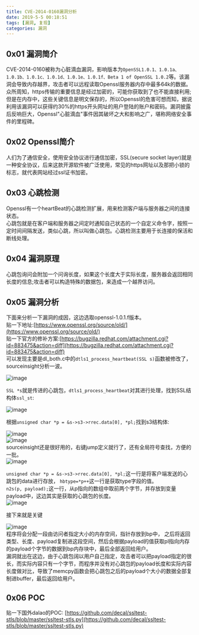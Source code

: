 ```yaml
---
title: CVE-2014-0160漏洞分析
date: 2019-5-5 00:18:51
tags: [漏洞, 复现]
categories: 漏洞
---
```

## 0x01 漏洞简介
CVE-2014-0160被称为心脏滴血漏洞，影响版本为`OpenSSL1.0.1、1.0.1a、1.0.1b、1.0.1c、1.0.1d、1.0.1e、1.0.1f、Beta 1 of OpenSSL 1.0.2`等。该漏洞会导致内存越界，攻击者可以远程读取Openssl服务器内存中最多64k的数据。众所周知，https传输的重要信息是经过加密的，可能你获取到了也不能直接利用;但是在内存中，这些关键信息是明文保存的，所以Openssl的危害可想而知，据说利用该漏洞可以获得约30%的https开头网址的用户登陆的账户和密码。漏洞披露后反响巨大，Openssl"心脏滴血"事件因其破坏之大和影响之广，堪称网络安全事件的里程碑。  

## 0x02 Openssl简介
人们为了通信安全，使用安全协议进行通信加密，SSL(secure socket layer)就是一种安全协议，后来这款开源软件被广泛使用，常见的https网址以及那把小锁的标志，就代表网站经过ssl证书加密。  

## 0x03 心跳检测  
Openssl有一个heartBeat的心跳检测扩展，用来检测客户端与服务器之间的连接状态。  
心跳包就是在客户端和服务器之间定时通知自己状态的一个自定义命令字，按照一定时间间隔发送，类似心跳，所以叫做心跳包。心跳检测主要用于长连接的保活和断线处理。  

## 0x04 漏洞原理  
心跳包询问会附加一个问询长度，如果这个长度大于实际长度，服务器会返回相同长度的信息;攻击者可以构造特殊的数据包，来造成一个越界访问。  

## 0x05 漏洞分析  
下面来分析一下漏洞的成因，这边选取openssl-1.0.1.f版本。  
贴一下地址:[https://www.openssl.org/source/old/](https://www.openssl.org/source/old/)  
贴一下官方的修补方案:[https://bugzilla.redhat.com/attachment.cgi?id=883475&action=diff](https://bugzilla.redhat.com/attachment.cgi?id=883475&action=diff)  
可以发现主要是dl_both.c中的`dtls1_process_heartbeat(SSL s)`函数被修改了，sourceinsight分析一波。  

![image](./1.png)  

`SSL *s`就是传进的心跳包，`dtls1_process_heartbeat`对其进行处理，找到SSL结构体`ssl_st`:  

![image](./2.png)  

根据`unsigned char *p = &s->s3->rrec.data[0], *pl;`找到s3结构体:  

![image](./3.png)  
![image](./4.png)  
sourceinsight还是很好用的，右键jump定义就行了，还有全局符号查找，方便的一批。  
![image](./5.png)  

`unsigned char *p = &s->s3->rrec.data[0], *pl;`这一行是将客户端发送的心跳包的data进行存放， `hbtype=*p++`这一行是获取type字段的值。  
`n2s(p, payload);`这一行，从p指向的数组中取前两个字节，并存放到变量payload中，这边其实是获取的心跳包的长度。  
![image](./6.png)  

接下来就是关键  

![image](./7.png)  
程序将会分配一段由访问者指定大小的内存空间，指针存放到bp中， 之后将返回类型、长度、payload复制进这段空间，然后会根据payload的值获取pl指向内存的payload个字节的数据到bp内存块中，最后全部返回给用户。  
漏洞就出在这边，由于心跳包阔以用户自己指定，攻击者可以把payload指定的很长，而实际内容只有一个字节，而程序并没有对心跳包的payload长度和实际内容长度做对比，导致了memcpy函数会把心跳包之后的payload个大小的数据全部复制进buffer，最后返回给用户。  

## 0x06 POC  
贴一下国外dalao的POC:  [https://github.com/decal/ssltest-stls/blob/master/ssltest-stls.py](https://github.com/decal/ssltest-stls/blob/master/ssltest-stls.py)  




